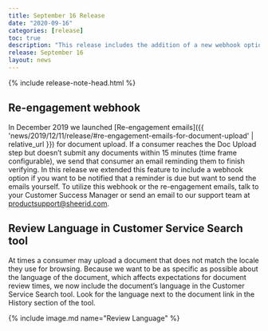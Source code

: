 ```yaml
---
title: September 16 Release
date: "2020-09-16"
categories: [release]
toc: true
description: "This release includes the addition of a new webhook option and another enhancement to the Customer Service Search tool in MySheerID."
release: September 16
layout: news
---
```


{% include release-note-head.html %}


## Re-engagement webhook

In December 2019 we launched [Re-engagement emails]({{ 'news/2019/12/11/release/#re-engagement-emails-for-document-upload' | relative_url }}) for document upload. If a consumer reaches the Doc Upload step but doesn’t submit any documents within 15 minutes (time frame configurable), we send that consumer an email reminding them to finish verifying. In this release we extended this feature to include a webhook option if you want to be notified that a reminder is due but want to send the emails yourself. To utilize this webhook or the re-engagement emails, talk to your Customer Success Manager or send an email to our support team at [productsupport@sheerid.com](mailto:productsupport@sheerid.com).

## Review Language in Customer Service Search tool 
At times a consumer may upload a document that does not match the locale they use for browsing. Because we want to be as specific as possible about the language of the document, which affects expectations for document review times, we now include the document’s language in the Customer Service Search tool. Look for the language next to the document link in the History section of the tool. 

{% include image.md name="Review Language" %}
